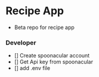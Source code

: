 # Recipe App

- Beta repo for recipe app

### Developer

- [] Create spoonacular account
- [] Get Api key from spoonacular
- [] add .env file
